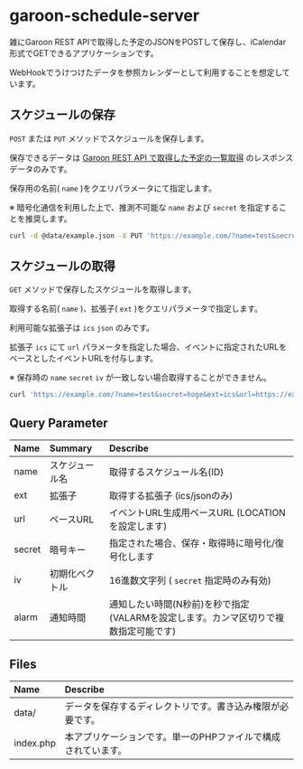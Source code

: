 # garoon-schedule-server

雑にGaroon REST APIで取得した予定のJSONをPOSTして保存し、iCalendar形式でGETできるアプリケーションです。

WebHookでうけつけたデータを参照カレンダーとして利用することを想定しています。

## スケジュールの保存

`POST` または `PUT` メソッドでスケジュールを保存します。

保存できるデータは [Garoon REST API で取得した予定の一覧取得](https://developer.cybozu.io/hc/ja/articles/360000440583#step2) のレスポンスデータのみです。

保存用の名前( `name` )をクエリパラメータにて指定します。

※ 暗号化通信を利用した上で、推測不可能な `name` および `secret` を指定することを推奨します。

```sh
curl -d @data/example.json -X PUT 'https://example.com/?name=test&secret=hoge'
```

## スケジュールの取得

`GET` メソッドで保存したスケジュールを取得します。

取得する名前( `name` )、拡張子( `ext` )をクエリパラメータで指定します。

利用可能な拡張子は `ics` `json` のみです。

拡張子 `ics` にて `url` パラメータを指定した場合、イベントに指定されたURLをベースとしたイベントURLを付与します。

※ 保存時の `name` `secret` `iv` が一致しない場合取得することができません。

```sh
curl 'https://example.com/?name=test&secret=hoge&ext=ics&url=https://example.com/scripts/grn.exe'
```

## Query Parameter

| Name | Summary | Describe
| :- | :- | :-
| name | スケジュール名 | 取得するスケジュール名(ID)
| ext | 拡張子 | 取得する拡張子 (ics/jsonのみ)
| url | ベースURL | イベントURL生成用ベースURL (LOCATIONを設定します)
| secret | 暗号キー | 指定された場合、保存・取得時に暗号化/復号化します
| iv | 初期化ベクトル | 16進数文字列 ( `secret` 指定時のみ有効)
| alarm | 通知時間 | 通知したい時間(N秒前)を秒で指定 (VALARMを設定します。カンマ区切りで複数指定可能です)

## Files

| Name | Describe
| :- | :-
| data/ | データを保存するディレクトリです。書き込み権限が必要です。
| index.php | 本アプリケーションです。単一のPHPファイルで構成されています。
